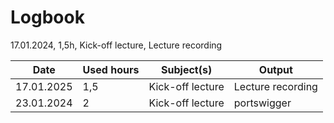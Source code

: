# Logbook

17.01.2024, 1,5h, Kick-off lecture, Lecture recording

| Date       | Used hours | Subject(s)        | Output              |
|------------|--------------|-------------------|---------------------|
| 17.01.2025 | 1,5          | Kick-off lecture  | Lecture recording   |
| 23.01.2024 | 2            | Kick-off lecture  | portswigger         |
